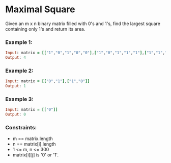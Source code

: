 # Maximal Square

Given an m x n binary matrix filled with 0's and 1's, find the largest square containing only 1's and return its area.

### Example 1:
```ruby
Input: matrix = [["1","0","1","0","0"],["1","0","1","1","1"],["1","1","1","1","1"],["1","0","0","1","0"]]
Output: 4
```
### Example 2:
```ruby
Input: matrix = [["0","1"],["1","0"]]
Output: 1
```
### Example 3:
```ruby
Input: matrix = [["0"]]
Output: 0
```
### Constraints:

- m == matrix.length
- n == matrix[i].length
- 1 <= m, n <= 300
- matrix[i][j] is '0' or '1'.